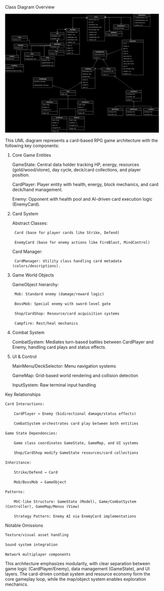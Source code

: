 Class Diagram Overview

![Class Diagram](./class_diagram.png)

This UML diagram represents a card-based RPG game architecture with the following key components:
1. Core Game Entities

    GameState: Central data holder tracking HP, energy, resources (gold/wood/stone), day cycle, deck/card collections, and player position.

    CardPlayer: Player entity with health, energy, block mechanics, and card deck/hand management.

    Enemy: Opponent with health pool and AI-driven card execution logic (EnemyCard).

2. Card System

    Abstract Classes:

        Card (base for player cards like Strike, Defend)

        EnemyCard (base for enemy actions like FireBlast, MindControl)

    Card Manager:

        CardManager: Utility class handling card metadata (colors/descriptions).

3. Game World Objects

    GameObject hierarchy:

        Mob: Standard enemy (damage/reward logic)

        BossMob: Special enemy with sword-level gate

        Shop/CardShop: Resource/card acquisition systems

        Campfire: Rest/heal mechanics

4. Combat System

    CombatSystem: Mediates turn-based battles between CardPlayer and Enemy, handling card plays and status effects.

5. UI & Control

    MainMenu/DeckSelector: Menu navigation systems

    GameMap: Grid-based world rendering and collision detection

    InputSystem: Raw terminal input handling

Key Relationships

    Card Interactions:

        CardPlayer ↔ Enemy (bidirectional damage/status effects)

        CombatSystem orchestrates card play between both entities

    Game State Dependencies:

        Game class coordinates GameState, GameMap, and UI systems

        Shop/CardShop modify GameState resources/card collections

    Inheritance:

        Strike/Defend → Card

        Mob/BossMob → GameObject

    Patterns:

        MVC-like Structure: GameState (Model), Game/CombatSystem (Controller), GameMap/Menus (View)

        Strategy Pattern: Enemy AI via EnemyCard implementations

Notable Omissions

    Texture/visual asset handling

    Sound system integration

    Network multiplayer components

This architecture emphasizes modularity, with clear separation between game logic (CardPlayer/Enemy), data management (GameState), and UI layers. The card-driven combat system and resource economy form the core gameplay loop, while the map/object system enables exploration mechanics.
